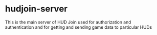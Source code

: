 # hudjoin-server
This is the main server of HUD Join used for authorization and authentication and for getting and sending game data to particular HUDs
